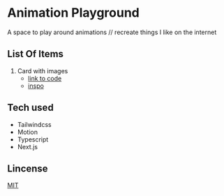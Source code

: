 # Animation Playground
A space to play around animations // recreate things I like on the internet

## List Of Items
1. Card with images
   - [link to code](https://github.com/Dksie09/animation-playground/blob/main/src/components/mountain-hike.tsx)
   - [inspo](https://x.com/markoilico/status/1936816258525356227)

## Tech used
- Tailwindcss
- Motion
- Typescript
- Next.js


## Lincense
[MIT](https://github.com/Dksie09/animation-playground/blob/main/LICENSE)
